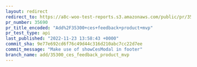 ```yaml
---
layout: redirect
redirect_to: https://a8c-woo-test-reports.s3.amazonaws.com/public/pr/35690/api/index.html
pr_number: 35690
pr_title_encoded: "Add%2F35300+ces+feedback+product+mvp"
pr_test_type: api
last_published: "2022-11-23 13:58:43 +0000"
commit_sha: 9e77e692cd6f76c49d44c316d210abc7cc22d7ee
commit_message: "Make use of showCesModal in footer"
branch_name: add/35300_ces_feedback_product_mvp
---
```


